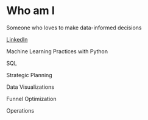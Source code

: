 # Who am I

Someone who loves to make data-informed decisions 

[LinkedIn](https://www.linkedin.com/in/lukehcliu/)

Machine Learning Practices with Python

SQL

Strategic Planning

Data Visualizations
 
Funnel Optimization

Operations



